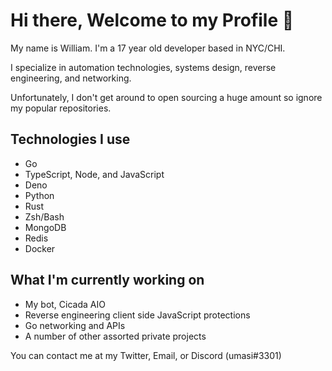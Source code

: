 # Hi there, Welcome to my Profile 👋

My name is William. I'm a 17 year old developer based in NYC/CHI.

I specialize in automation technologies, systems design, reverse engineering, and networking.

Unfortunately, I don't get around to open sourcing a huge amount so ignore my popular repositories.

## Technologies I use
- Go
- TypeScript, Node, and JavaScript
- Deno
- Python
- Rust
- Zsh/Bash
- MongoDB
- Redis
- Docker

## What I'm currently working on
- My bot, Cicada AIO
- Reverse engineering client side JavaScript protections
- Go networking and APIs
- A number of other assorted private projects

You can contact me at my Twitter, Email, or Discord (umasi#3301)
